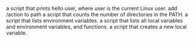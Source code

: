 a script that prints hello user, where user is the current Linux user.
add /action to path
 a script that counts the number of directories in the PATH.
 a script that lists environment variables.
a script that lists all local variables and environment variables, and functions.
a script that creates a new local variable.
